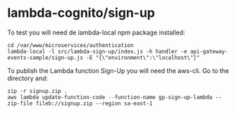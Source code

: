 # lambda-cognito/sign-up


To test you will need de lambda-local npm package installed:

```
cd /var/www/microservices/authentication
lambda-local -l src/lambda-sign-up/index.js -h handler -e api-gateway-events-sample/sign-up.js -E "{\"environment\":\"localhost\"}"
```

To publish the Lambda function Sign-Up you will need the aws-cli. Go to the directory and:

```
zip -r signup.zip .
aws lambda update-function-code --function-name gp-sign-up-lambda --zip-file fileb://signup.zip --region sa-east-1
```